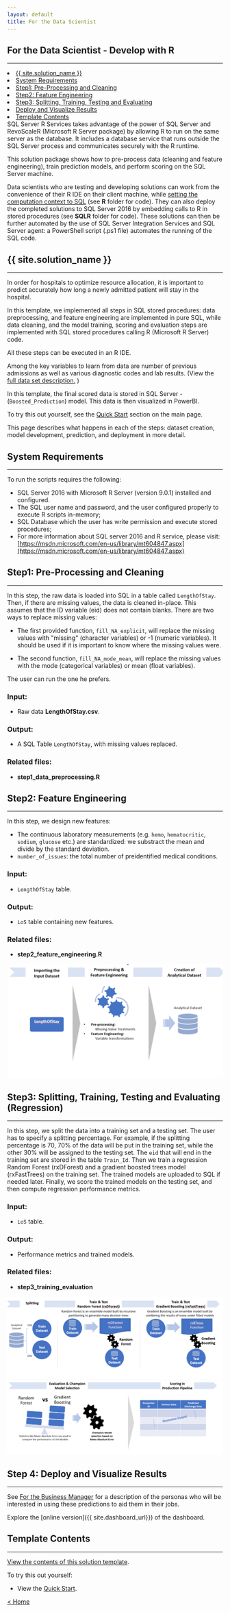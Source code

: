 ```yaml
---
layout: default
title: For the Data Scientist
---
```


## For the Data Scientist - Develop with R
----------------------------


<div class="row">
    <div class="col-md-6">
        <div class="toc">
            <li><a href="#first">{{ site.solution_name }}</a></li>
            <li><a href="#system-requirements">System Requirements</a></li>
            <li><a href="#step1">Step1: Pre-Processing and Cleaning</a></li>
            <li><a href="#step2">Step2: Feature Engineering</a></li>
            <li><a href="#step3r">Step3: Splitting, Training, Testing and Evaluating</a></li>
             <li><a href="#step4">Deploy and Visualize Results</a></li>
            <li><a href="#template-contents">Template Contents</a></li>
        </div>
    </div>
    <div class="col-md-6">
        SQL Server R Services takes advantage of the power of SQL Server and RevoScaleR (Microsoft R Server package) by allowing R to run on the same server as the database. It includes a database service that runs outside the SQL Server process and communicates securely with the R runtime. 
        <p>
       This solution package shows how to pre-process data (cleaning and feature engineering), train prediction models, and perform scoring on the SQL Server machine. </p>
    </div>
</div>

Data scientists who are testing and developing solutions can work from the convenience of their R IDE on their client machine, while <a href="https://msdn.microsoft.com/en-us/library/mt604885.aspx">setting the computation context to SQL</a> (see **R** folder for code).  They can also deploy the completed solutions to SQL Server 2016 by embedding calls to R in stored procedures (see **SQLR** folder for code). These solutions can then be further automated by the use of SQL Server Integration Services and SQL Server agent: a PowerShell script (.ps1 file) automates the running of the SQL code.

<a name="first"></a>

## {{ site.solution_name }}
--------------------------

In order for hospitals to optimize resource allocation, it is important to predict accurately how long a newly admitted patient will stay in the hospital.

In this template, we implemented all steps in SQL stored procedures: data preprocessing, and feature engineering are implemented in pure SQL, while data cleaning, and the model training, scoring and evaluation steps are implemented with SQL stored procedures calling R (Microsoft R Server) code. 

All these steps can be executed in an R IDE. 

Among the key variables to learn from data are number of previous admissions as well as various diagnostic codes and lab results.  (View the [full data set description.](input_data.html) )

In this template, the final scored data is stored in SQL Server -  (`Boosted_Prediction`) model.  This data is then visualized in PowerBI. 

To try this out yourself, see the [Quick Start](START_HERE.html) section on the main page.  

This page describes what happens in each of the steps: dataset creation, model development, prediction, and deployment in more detail.


## System Requirements
--------------------------

To run the scripts requires the following:

- SQL Server 2016 with Microsoft R Server  (version 9.0.1) installed and configured.     
- The SQL user name and password, and the user configured properly to execute R scripts in-memory;
- SQL Database which the user has write permission and execute stored procedures;
- For more information about SQL server 2016 and R service, please visit: [https://msdn.microsoft.com/en-us/library/mt604847.aspx](https://msdn.microsoft.com/en-us/library/mt604847.aspx)


<a name="step1"></a>

##  Step1: Pre-Processing and Cleaning
-------------------------

In this step, the raw data is loaded into SQL in a table called `LengthOfStay`. Then, if there are missing values, the data is cleaned in-place. This assumes that the ID variable (eid) does not contain blanks. 
There are two ways to replace missing values:

* The first provided function, `fill_NA_explicit`, will replace the missing values with "missing" (character variables) or -1 (numeric variables). It should be used if it is important to know where the missing values were.

* The second function, `fill_NA_mode_mean`, will replace the missing values with the mode (categorical variables) or mean (float variables).

The user can run the one he prefers. 

### Input:
* Raw data **LengthOfStay.csv**.

### Output:
* A SQL Table `LengthOfStay`, with missing values replaced.

### Related files:
* **step1_data_preprocessing.R**

<a name="step2"></a>

## Step2: Feature Engineering
-------------------------

In this step, we design new features:  

* The continuous laboratory measurements (e.g. `hemo`, `hematocritic`, `sodium`, `glucose` etc.) are standardized: we substract the mean and divide by the standard deviation. 
* `number_of_issues`: the total number of preidentified medical conditions.

### Input:

* `LengthOfStay` table.

### Output:

* `LoS` table containing new features.

### Related files:

* **step2_feature_engineering.R**

<img src="images/ds1.png">

<a name="step3r"></a>

## Step3:  Splitting, Training, Testing and Evaluating (Regression)
-------------------------

In this step, we split the data into a training set and a testing set. The user has to specify a splitting percentage. For example, if the splitting percentage is 70, 70% of the data will be put in the training set, while the other 30% will be assigned to the testing set. The `eid` that will end in the training set are stored in the table `Train_Id`.  Then we train a regression Random Forest (rxDForest) and a gradient boosted trees model (rxFastTrees) on the training set. The trained models are uploaded to SQL if needed later. Finally, we score the trained models on the testing set, and then compute regression performance metrics.

### Input:

* `LoS` table.

### Output:

* Performance metrics and trained models.

### Related files:

* **step3_training_evaluation**

<img src="images/ds2.png">
<br/>
<img src="images/ds3.png">

<a name="step4"></a>
  
##  Step 4: Deploy and Visualize Results
--------------------------------

See [For the Business Manager](business_manager.html) for a description of the personas who will be interested in using these predictions to aid them in their jobs.


Explore the  [online version]({{ site.dashboard_url}}) of the dashboard.



## Template Contents 
---------------------

[View the contents of this solution template](contents.html).


To try this out yourself: 

* View the [Quick Start](START_HERE.html).

[&lt; Home](index.html)
